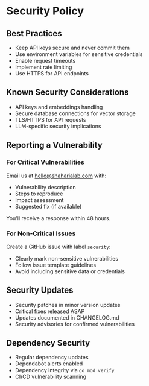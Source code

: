 # Security Policy

## Best Practices

- Keep API keys secure and never commit them
- Use environment variables for sensitive credentials
- Enable request timeouts
- Implement rate limiting
- Use HTTPS for API endpoints

## Known Security Considerations

- API keys and embeddings handling
- Secure database connections for vector storage
- TLS/HTTPS for API requests
- LLM-specific security implications

## Reporting a Vulnerability

### For Critical Vulnerabilities
Email us at hello@shaharialab.com with:
- Vulnerability description
- Steps to reproduce
- Impact assessment
- Suggested fix (if available)

You'll receive a response within 48 hours.

### For Non-Critical Issues
Create a GitHub issue with label `security`:
- Clearly mark non-sensitive vulnerabilities
- Follow issue template guidelines
- Avoid including sensitive data or credentials

## Security Updates

- Security patches in minor version updates
- Critical fixes released ASAP
- Updates documented in CHANGELOG.md
- Security advisories for confirmed vulnerabilities

## Dependency Security

- Regular dependency updates
- Dependabot alerts enabled
- Dependency integrity via `go mod verify`
- CI/CD vulnerability scanning